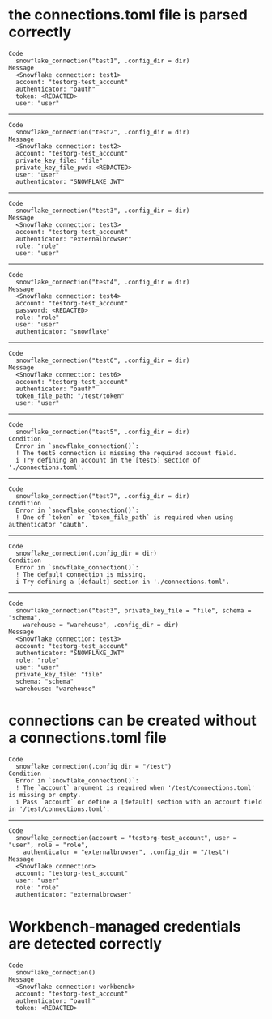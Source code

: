 # the connections.toml file is parsed correctly

    Code
      snowflake_connection("test1", .config_dir = dir)
    Message
      <Snowflake connection: test1>
      account: "testorg-test_account"
      authenticator: "oauth"
      token: <REDACTED>
      user: "user"

---

    Code
      snowflake_connection("test2", .config_dir = dir)
    Message
      <Snowflake connection: test2>
      account: "testorg-test_account"
      private_key_file: "file"
      private_key_file_pwd: <REDACTED>
      user: "user"
      authenticator: "SNOWFLAKE_JWT"

---

    Code
      snowflake_connection("test3", .config_dir = dir)
    Message
      <Snowflake connection: test3>
      account: "testorg-test_account"
      authenticator: "externalbrowser"
      role: "role"
      user: "user"

---

    Code
      snowflake_connection("test4", .config_dir = dir)
    Message
      <Snowflake connection: test4>
      account: "testorg-test_account"
      password: <REDACTED>
      role: "role"
      user: "user"
      authenticator: "snowflake"

---

    Code
      snowflake_connection("test6", .config_dir = dir)
    Message
      <Snowflake connection: test6>
      account: "testorg-test_account"
      authenticator: "oauth"
      token_file_path: "/test/token"
      user: "user"

---

    Code
      snowflake_connection("test5", .config_dir = dir)
    Condition
      Error in `snowflake_connection()`:
      ! The test5 connection is missing the required account field.
      i Try defining an account in the [test5] section of './connections.toml'.

---

    Code
      snowflake_connection("test7", .config_dir = dir)
    Condition
      Error in `snowflake_connection()`:
      ! One of `token` or `token_file_path` is required when using authenticator "oauth".

---

    Code
      snowflake_connection(.config_dir = dir)
    Condition
      Error in `snowflake_connection()`:
      ! The default connection is missing.
      i Try defining a [default] section in './connections.toml'.

---

    Code
      snowflake_connection("test3", private_key_file = "file", schema = "schema",
        warehouse = "warehouse", .config_dir = dir)
    Message
      <Snowflake connection: test3>
      account: "testorg-test_account"
      authenticator: "SNOWFLAKE_JWT"
      role: "role"
      user: "user"
      private_key_file: "file"
      schema: "schema"
      warehouse: "warehouse"

# connections can be created without a connections.toml file

    Code
      snowflake_connection(.config_dir = "/test")
    Condition
      Error in `snowflake_connection()`:
      ! The `account` argument is required when '/test/connections.toml' is missing or empty.
      i Pass `account` or define a [default] section with an account field in '/test/connections.toml'.

---

    Code
      snowflake_connection(account = "testorg-test_account", user = "user", role = "role",
        authenticator = "externalbrowser", .config_dir = "/test")
    Message
      <Snowflake connection>
      account: "testorg-test_account"
      user: "user"
      role: "role"
      authenticator: "externalbrowser"

# Workbench-managed credentials are detected correctly

    Code
      snowflake_connection()
    Message
      <Snowflake connection: workbench>
      account: "testorg-test_account"
      authenticator: "oauth"
      token: <REDACTED>

